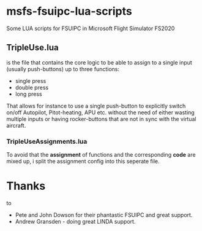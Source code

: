 # msfs-fsuipc-lua-scripts
Some LUA scripts for FSUIPC in Microsoft Flight Simulator FS2020

## TripleUse.lua

is the file that contains the core logic to be able to assign to a single input (usually push-buttons) up to three functions:

- single press
- double press
- long press

That allows for instance to use a single push-button to explicitly switch on/off Autopilot, Pitot-heating, APU etc. without the need of either wasting multiple inputs or having rocker-buttons that are not in sync with the virtual aircraft.

### TripleUseAssignments.lua

To avoid that the **assignment** of functions and the corresponding **code** are mixed up, i split the assignment config into this seperate file.

# Thanks

to 

- Pete and John Dowson for their phantastic FSUIPC and great support.
- Andrew Gransden - doing great LINDA support.

